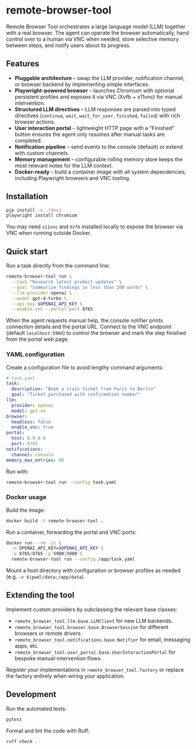# remote-browser-tool

Remote Browser Tool orchestrates a large language model (LLM) together with a real browser. The agent can operate the browser automatically, hand control over to a human via VNC when needed, store selective memory between steps, and notify users about its progress.

## Features

- **Pluggable architecture** – swap the LLM provider, notification channel, or browser backend by implementing simple interfaces.
- **Playwright-powered browser** – launches Chromium with optional persistent profiles and exposes it via VNC (Xvfb + x11vnc) for manual intervention.
- **Structured LLM directives** – LLM responses are parsed into typed directives (`continue`, `wait`, `wait_for_user`, `finished`, `failed`) with rich browser actions.
- **User interaction portal** – lightweight HTTP page with a “Finished” button ensures the agent only resumes after manual tasks are completed.
- **Notification pipeline** – send events to the console (default) or extend with custom channels.
- **Memory management** – configurable rolling memory store keeps the most relevant notes for the LLM context.
- **Docker-ready** – build a container image with all system dependencies, including Playwright browsers and VNC tooling.

## Installation

```bash
pip install -e .[dev]
playwright install chromium
```

You may need `x11vnc` and `Xvfb` installed locally to expose the browser via VNC when running outside Docker.

## Quick start

Run a task directly from the command line:

```bash
remote-browser-tool run \
  --task "Research latest product updates" \
  --goal "Summarize findings in less than 200 words" \
  --llm-provider openai \
  --model gpt-4-turbo \
  --api-key $OPENAI_API_KEY \
  --enable-vnc --portal-port 8765
```

When the agent requests manual help, the console notifier prints connection details and the portal URL. Connect to the VNC endpoint (default `localhost:590X`) to control the browser and mark the step finished from the portal web page.

### YAML configuration

Create a configuration file to avoid lengthy command arguments:

```yaml
# task.yaml
task:
  description: "Book a train ticket from Paris to Berlin"
  goal: "Ticket purchased with confirmation number"
llm:
  provider: openai
  model: gpt-4o
browser:
  headless: false
  enable_vnc: true
portal:
  host: 0.0.0.0
  port: 8765
notifications:
  channel: console
memory_max_entries: 40
```

Run with:

```bash
remote-browser-tool run --config task.yaml
```

### Docker usage

Build the image:

```bash
docker build -t remote-browser-tool .
```

Run a container, forwarding the portal and VNC ports:

```bash
docker run --rm -it \
  -e OPENAI_API_KEY=$OPENAI_API_KEY \
  -p 8765:8765 -p 5900:5900 \
  remote-browser-tool run --config /app/task.yaml
```

Mount a host directory with configuration or browser profiles as needed (e.g. `-v $(pwd)/data:/app/data`).

## Extending the tool

Implement custom providers by subclassing the relevant base classes:

- `remote_browser_tool.llm.base.LLMClient` for new LLM backends.
- `remote_browser_tool.browser.base.BrowserSession` for different browsers or remote drivers.
- `remote_browser_tool.notifications.base.Notifier` for email, messaging apps, etc.
- `remote_browser_tool.user_portal.base.UserInteractionPortal` for bespoke manual-intervention flows.

Register your implementations in `remote_browser_tool.factory` or replace the factory entirely when wiring your application.

## Development

Run the automated tests:

```bash
pytest
```

Format and lint the code with Ruff:

```bash
ruff check .
```

